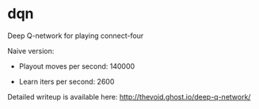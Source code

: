 # dqn
Deep Q-network for playing connect-four

Naive version:

* Playout moves per second: 140000

* Learn iters per second: 2600

Detailed writeup is available here: http://thevoid.ghost.io/deep-q-network/

